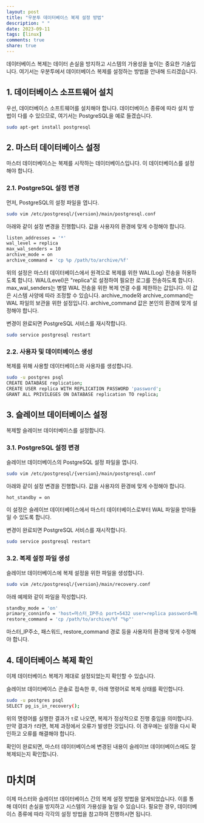 ```yaml
---
layout: post
title: "우분투 데이터베이스 복제 설정 방법"
description: " "
date: 2023-09-11
tags: [linux]
comments: true
share: true
---
```


데이터베이스 복제는 데이터 손실을 방지하고 시스템의 가용성을 높이는 중요한 기술입니다. 여기서는 우분투에서 데이터베이스 복제를 설정하는 방법을 안내해 드리겠습니다.

## 1. 데이터베이스 소프트웨어 설치

우선, 데이터베이스 소프트웨어를 설치해야 합니다. 데이터베이스 종류에 따라 설치 방법이 다를 수 있으므로, 여기서는 PostgreSQL을 예로 들겠습니다.

```bash
sudo apt-get install postgresql
```

## 2. 마스터 데이터베이스 설정

마스터 데이터베이스는 복제를 시작하는 데이터베이스입니다. 이 데이터베이스를 설정해야 합니다.

### 2.1. PostgreSQL 설정 변경

먼저, PostgreSQL의 설정 파일을 엽니다.

```bash
sudo vim /etc/postgresql/{version}/main/postgresql.conf
```

아래와 같이 설정 변경을 진행합니다. 값을 사용자의 환경에 맞게 수정해야 합니다.

```bash
listen_addresses = '*'
wal_level = replica
max_wal_senders = 10
archive_mode = on
archive_command = 'cp %p /path/to/archive/%f'
```

위의 설정은 마스터 데이터베이스에서 원격으로 복제를 위한 WAL(Log) 전송을 허용하도록 합니다. WAL(Level)은 "replica"로 설정하여 필요한 로그를 전송하도록 합니다. max_wal_senders는 병렬 WAL 전송을 위한 복제 연결 수를 제한하는 값입니다. 이 값은 시스템 사양에 따라 조정할 수 있습니다. archive_mode와 archive_command는 WAL 파일의 보관을 위한 설정입니다. archive_command 값은 본인의 환경에 맞게 설정해야 합니다.

변경이 완료되면 PostgreSQL 서비스를 재시작합니다.

```bash
sudo service postgresql restart
```

### 2.2. 사용자 및 데이터베이스 생성

복제를 위해 사용할 데이터베이스와 사용자를 생성합니다.

```bash
sudo -u postgres psql
CREATE DATABASE replication;
CREATE USER replica WITH REPLICATION PASSWORD 'password';
GRANT ALL PRIVILEGES ON DATABASE replication TO replica;
```

## 3. 슬레이브 데이터베이스 설정

복제할 슬레이브 데이터베이스를 설정합니다.

### 3.1. PostgreSQL 설정 변경

슬레이브 데이터베이스의 PostgreSQL 설정 파일을 엽니다.

```bash
sudo vim /etc/postgresql/{version}/main/postgresql.conf
```

아래와 같이 설정 변경을 진행합니다. 값을 사용자의 환경에 맞게 수정해야 합니다.

```bash
hot_standby = on
```

이 설정은 슬레이브 데이터베이스에서 마스터 데이터베이스로부터 WAL 파일을 받아들일 수 있도록 합니다.

변경이 완료되면 PostgreSQL 서비스를 재시작합니다.

```bash
sudo service postgresql restart
```

### 3.2. 복제 설정 파일 생성

슬레이브 데이터베이스에 복제 설정을 위한 파일을 생성합니다.

```bash
sudo vim /etc/postgresql/{version}/main/recovery.conf
```

아래 예제와 같이 파일을 작성합니다.

```bash
standby_mode = 'on'
primary_conninfo = 'host=마스터_IP주소 port=5432 user=replica password=패스워드'
restore_command = 'cp /path/to/archive/%f "%p"'
```

마스터_IP주소, 패스워드, restore_command 경로 등을 사용자의 환경에 맞게 수정해야 합니다.

## 4. 데이터베이스 복제 확인

이제 데이터베이스 복제가 제대로 설정되었는지 확인할 수 있습니다.

슬레이브 데이터베이스 콘솔로 접속한 후, 아래 명령어로 복제 상태를 확인합니다.

```bash
sudo -u postgres psql
SELECT pg_is_in_recovery();
```

위의 명령어를 실행한 결과가 `t`로 나오면, 복제가 정상적으로 진행 중임을 의미합니다. 만약 결과가 `f`라면, 복제 과정에서 오류가 발생한 것입니다. 이 경우에는 설정을 다시 확인하고 오류를 해결해야 합니다.

확인이 완료되면, 마스터 데이터베이스에 변경된 내용이 슬레이브 데이터베이스에도 잘 복제되는지 확인합니다.

# 마치며

이제 마스터와 슬레이브 데이터베이스 간의 복제 설정 방법을 알게되었습니다. 이를 통해 데이터 손실을 방지하고 시스템의 가용성을 높일 수 있습니다. 필요한 경우, 데이터베이스 종류에 따라 각각의 설정 방법을 참고하여 진행하시면 됩니다.